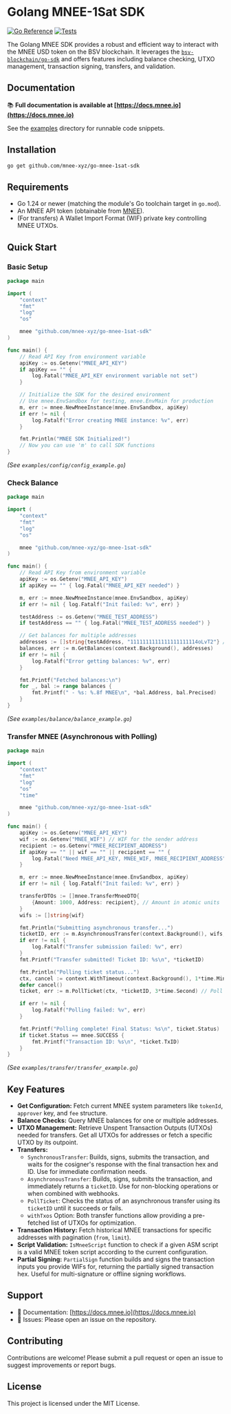# Golang MNEE-1Sat SDK

[![Go Reference](https://pkg.go.dev/badge/github.com/mnee-xyz/go-mnee-1sat-sdk.svg)](https://pkg.go.dev/github.com/mnee-xyz/go-mnee-1sat-sdk)
[![Tests](https://github.com/mnee-xyz/go-mnee-1sat-sdk/actions/workflows/go-test.yml/badge.svg)](https://github.com/mnee-xyz/go-mnee-1sat-sdk/actions/workflows/go-test.yml)

The Golang MNEE SDK provides a robust and efficient way to interact with the MNEE USD token on the BSV blockchain. It leverages the [`bsv-blockchain/go-sdk`](https://github.com/bsv-blockchain/go-sdk) and offers features including balance checking, UTXO management, transaction signing, transfers, and validation.

## Documentation

📚 **Full documentation is available at [https://docs.mnee.io](https://docs.mnee.io)**

See the [examples](./examples) directory for runnable code snippets.

## Installation

```bash
go get github.com/mnee-xyz/go-mnee-1sat-sdk
```

## Requirements

- Go 1.24 or newer (matching the module's Go toolchain target in `go.mod`).
- An MNEE API token (obtainable from [MNEE](https://developer.mnee.net)).
- (For transfers) A Wallet Import Format (WIF) private key controlling MNEE UTXOs.

## Quick Start

### Basic Setup

```go
package main

import (
	"context"
	"fmt"
	"log"
	"os"

	mnee "github.com/mnee-xyz/go-mnee-1sat-sdk" 
)

func main() {
	// Read API Key from environment variable
	apiKey := os.Getenv("MNEE_API_KEY")
	if apiKey == "" {
		log.Fatal("MNEE_API_KEY environment variable not set")
	}

	// Initialize the SDK for the desired environment
	// Use mnee.EnvSandbox for testing, mnee.EnvMain for production
	m, err := mnee.NewMneeInstance(mnee.EnvSandbox, apiKey)
	if err != nil {
		log.Fatalf("Error creating MNEE instance: %v", err)
	}

	fmt.Println("MNEE SDK Initialized!")
	// Now you can use 'm' to call SDK functions
}

```
*(See `examples/config/config_example.go`)*

### Check Balance

```go
package main

import (
	"context"
	"fmt"
	"log"
	"os"

	mnee "github.com/mnee-xyz/go-mnee-1sat-sdk" 
)

func main() {
	// Read API Key from environment variable
	apiKey := os.Getenv("MNEE_API_KEY")
	if apiKey == "" { log.Fatal("MNEE_API_KEY needed") }

	m, err := mnee.NewMneeInstance(mnee.EnvSandbox, apiKey)
	if err != nil { log.Fatalf("Init failed: %v", err) }

	testAddress := os.Getenv("MNEE_TEST_ADDRESS")
	if testAddress == "" { log.Fatal("MNEE_TEST_ADDRESS needed") }

	// Get balances for multiple addresses
	addresses := []string{testAddress, "1111111111111111111114oLvT2"} // A known empty address
	balances, err := m.GetBalances(context.Background(), addresses)
	if err != nil {
		log.Fatalf("Error getting balances: %v", err)
	}

	fmt.Printf("Fetched balances:\n")
	for _, bal := range balances {
		fmt.Printf(" - %s: %.8f MNEE\n", *bal.Address, bal.Precised)
	}
}
```
*(See `examples/balance/balance_example.go`)*

### Transfer MNEE (Asynchronous with Polling)

```go
package main

import (
	"context"
	"fmt"
	"log"
	"os"
	"time"

	mnee "github.com/mnee-xyz/go-mnee-1sat-sdk"
)

func main() {
	apiKey := os.Getenv("MNEE_API_KEY")
	wif := os.Getenv("MNEE_WIF") // WIF for the sender address
	recipient := os.Getenv("MNEE_RECIPIENT_ADDRESS")
	if apiKey == "" || wif == "" || recipient == "" {
		log.Fatal("Need MNEE_API_KEY, MNEE_WIF, MNEE_RECIPIENT_ADDRESS")
	}

	m, err := mnee.NewMneeInstance(mnee.EnvSandbox, apiKey)
	if err != nil { log.Fatalf("Init failed: %v", err) }

	transferDTOs := []mnee.TransferMneeDTO{
		{Amount: 1000, Address: recipient}, // Amount in atomic units
	}
	wifs := []string{wif}

	fmt.Println("Submitting asynchronous transfer...")
	ticketID, err := m.AsynchronousTransfer(context.Background(), wifs, transferDTOs, false, nil, nil, nil)
	if err != nil {
		log.Fatalf("Transfer submission failed: %v", err)
	}
	fmt.Printf("Transfer submitted! Ticket ID: %s\n", *ticketID)

	fmt.Println("Polling ticket status...")
	ctx, cancel := context.WithTimeout(context.Background(), 1*time.Minute)
	defer cancel()
	ticket, err := m.PollTicket(ctx, *ticketID, 3*time.Second) // Poll every 3 seconds

	if err != nil {
		log.Fatalf("Polling failed: %v", err)
	}

	fmt.Printf("Polling complete! Final Status: %s\n", ticket.Status)
	if ticket.Status == mnee.SUCCESS {
		fmt.Printf("Transaction ID: %s\n", *ticket.TxID)
	}
}
```
*(See `examples/transfer/transfer_example.go`)*

## Key Features

- **Get Configuration:** Fetch current MNEE system parameters like `tokenId`, `approver` key, and `fee` structure.
- **Balance Checks:** Query MNEE balances for one or multiple addresses.
- **UTXO Management:** Retrieve Unspent Transaction Outputs (UTXOs) needed for transfers. Get all UTXOs for addresses or fetch a specific UTXO by its outpoint.
- **Transfers:**
    - `SynchronousTransfer`: Builds, signs, submits the transaction, and waits for the cosigner's response with the final transaction hex and ID. Use for immediate confirmation needs.
    - `AsynchronousTransfer`: Builds, signs, submits the transaction, and immediately returns a `ticketID`. Use for non-blocking operations or when combined with webhooks.
    - `PollTicket`: Checks the status of an asynchronous transfer using its `ticketID` until it succeeds or fails.
    - `withTxos` Option: Both transfer functions allow providing a pre-fetched list of UTXOs for optimization.
- **Transaction History:** Fetch historical MNEE transactions for specific addresses with pagination (`from`, `limit`).
- **Script Validation:** `IsMneeScript` function to check if a given ASM script is a valid MNEE token script according to the current configuration.
- **Partial Signing:** `PartialSign` function builds and signs the transaction inputs you provide WIFs for, returning the partially signed transaction hex. Useful for multi-signature or offline signing workflows.

## Support

- 📖 Documentation: [https://docs.mnee.io](https://docs.mnee.io)
- 🐛 Issues: Please open an issue on the repository.

## Contributing

Contributions are welcome! Please submit a pull request or open an issue to suggest improvements or report bugs.

## License

This project is licensed under the MIT License.
